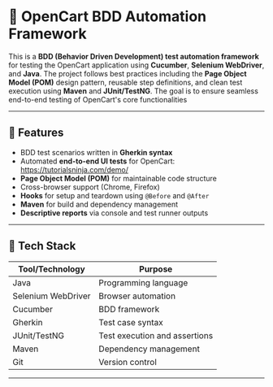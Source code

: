 # 🛒 OpenCart BDD Automation Framework

This is a **BDD (Behavior Driven Development) test automation framework** for testing the OpenCart application using **Cucumber**, **Selenium WebDriver**, and **Java**. The project follows best practices including the **Page Object Model (POM)** design pattern, reusable step definitions, and clean test execution using **Maven** and **JUnit/TestNG**. The goal is to ensure seamless end-to-end testing of OpenCart's core functionalities 

---

## 🚀 Features

- BDD test scenarios written in **Gherkin syntax**
- Automated **end-to-end UI tests** for OpenCart: https://tutorialsninja.com/demo/
- **Page Object Model (POM)** for maintainable code structure
- Cross-browser support (Chrome, Firefox)
- **Hooks** for setup and teardown using `@Before` and `@After`
- **Maven** for build and dependency management
- **Descriptive reports** via console and test runner outputs

---

## 🧩 Tech Stack

| Tool/Technology      | Purpose                            |
|----------------------|------------------------------------|
| Java                 | Programming language               |
| Selenium WebDriver   | Browser automation                 |
| Cucumber             | BDD framework                      |
| Gherkin              | Test case syntax                   |
| JUnit/TestNG         | Test execution and assertions      |
| Maven                | Dependency management              |
| Git                  | Version control                    |

---
